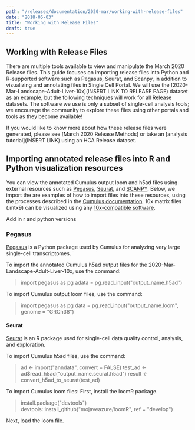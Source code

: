 ```yaml
---
path: "/releases/documentation/2020-mar/working-with-release-files"
date: "2018-05-03"
title: "Working with Release Files"
draft: true
---
```


## Working with Release Files

There are multiple tools available to view and manipulate the March 2020 Release files. This guide focuses on importing release files into Python and R-supported software such as Pegasus, Seurat, and Scanpy, in addition to visualizing and annotating files in Single Cell Portal. We will use the [2020-Mar-Landscape-Adult-Liver-10x](INSERT LINK TO RELEASE PAGE) dataset as an example, but the following techniques will work for all Release datasets. The software we use is only a subset of single-cell analysis tools; we encourage the community to explore these files using other portals and tools as they become available!

If you would like to know more about how these release files were generated, please see [March 2020 Release Methods] or take an [analysis tutorial](INSERT LINK) using an HCA Release dataset. 

## Importing annotated release files into R and Python visualization resources

You can view the annotated Cumulus output loom and h5ad files using external resources such as [Pegasus](https://pegasus.readthedocs.io/en/latest/), [Seurat](https://satijalab.org/seurat/), and [SCANPY](https://github.com/theislab/scanpy). Below, we import the are examples of how to import files into these resources, using the processes described in the [Cumulus documentation](https://cumulus.readthedocs.io/en/latest/cumulus.html#load-cumulus-results-into-pegasus). 10x matrix files (.mtx9) can be visualized using any [10x-compatible software](https://support.10xgenomics.com/single-cell-gene-expression/software/pipelines/latest/output/matrices). 

Add in r and python versions

### Pegasus 
[Pegasus](https://pegasus.readthedocs.io/en/latest/) is a Python package used by Cumulus for analyzing very large single-cell transcriptomes. 

To import the annotated Cumulus h5ad output files for the 2020-Mar-Landscape-Adult-Liver-10x, use the command:

> import pegasus as pg
adata = pg.read_input("output_name.h5ad")

To import Cumulus output loom files, use the command:
> import pegasus as pg
data = pg.read_input("output_name.loom", genome = "GRCh38")

#### Seurat 
 [Seurat](https://satijalab.org/seurat/) is an R package used for single-cell data quality control, analysis, and exploration. 

To import Cumulus h5ad files, use the command:
> ad <- import("anndata", convert = FALSE)
> test_ad <- ad$read_h5ad("output_name.seurat.h5ad")
> result <- convert_h5ad_to_seurat(test_ad)

To import Cumulus loom files:
First, install the loomR package. 
> install.package("devtools")
> devtools::install_github("mojaveazure/loomR", ref = "develop")

Next, load the loom file.
